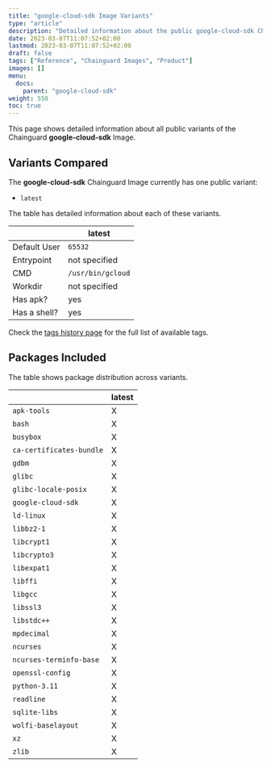 ```yaml
---
title: "google-cloud-sdk Image Variants"
type: "article"
description: "Detailed information about the public google-cloud-sdk Chainguard Image variants"
date: 2023-03-07T11:07:52+02:00
lastmod: 2023-03-07T11:07:52+02:00
draft: false
tags: ["Reference", "Chainguard Images", "Product"]
images: []
menu:
  docs:
    parent: "google-cloud-sdk"
weight: 550
toc: true
---
```


This page shows detailed information about all public variants of the Chainguard **google-cloud-sdk** Image.

## Variants Compared
The **google-cloud-sdk** Chainguard Image currently has one public variant: 

- `latest`

The table has detailed information about each of these variants.

|              | latest            |
|--------------|-------------------|
| Default User | `65532`           |
| Entrypoint   | not specified     |
| CMD          | `/usr/bin/gcloud` |
| Workdir      | not specified     |
| Has apk?     | yes               |
| Has a shell? | yes               |

Check the [tags history page](/chainguard/chainguard-images/reference/google-cloud-sdk/tags_history/) for the full list of available tags.

## Packages Included
The table shows package distribution across variants.

|                          | latest |
|--------------------------|--------|
| `apk-tools`              | X      |
| `bash`                   | X      |
| `busybox`                | X      |
| `ca-certificates-bundle` | X      |
| `gdbm`                   | X      |
| `glibc`                  | X      |
| `glibc-locale-posix`     | X      |
| `google-cloud-sdk`       | X      |
| `ld-linux`               | X      |
| `libbz2-1`               | X      |
| `libcrypt1`              | X      |
| `libcrypto3`             | X      |
| `libexpat1`              | X      |
| `libffi`                 | X      |
| `libgcc`                 | X      |
| `libssl3`                | X      |
| `libstdc++`              | X      |
| `mpdecimal`              | X      |
| `ncurses`                | X      |
| `ncurses-terminfo-base`  | X      |
| `openssl-config`         | X      |
| `python-3.11`            | X      |
| `readline`               | X      |
| `sqlite-libs`            | X      |
| `wolfi-baselayout`       | X      |
| `xz`                     | X      |
| `zlib`                   | X      |
